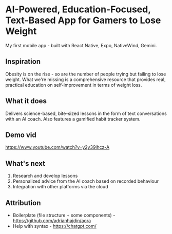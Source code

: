 # AI-Powered, Education-Focused, Text-Based App for Gamers to Lose Weight

My first mobile app - built with React Native, Expo, NativeWind, Gemini.

## Inspiration
Obesity is on the rise - so are the number of people trying but failing to lose weight. What we're missing is a comprehensive resource that provides real, practical education on self-improvement in terms of weight loss.

## What it does
Delivers science-based, bite-sized lessons in the form of text conversations with an AI coach. Also features a gamified habit tracker system.

## Demo vid
https://www.youtube.com/watch?v=y2y39ihcz-A

## What's next
1. Research and develop lessons
2. Personalized advice from the AI coach based on recorded behaviour
3. Integration with other platforms via the cloud

## Attribution
- Boilerplate (file structure + some components) - https://github.com/adrianhajdin/aora
- Help with syntax - https://chatgpt.com/